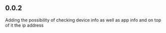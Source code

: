 ## 0.0.2

Adding the possibility of checking device info as well as app info and on top of it the ip address

